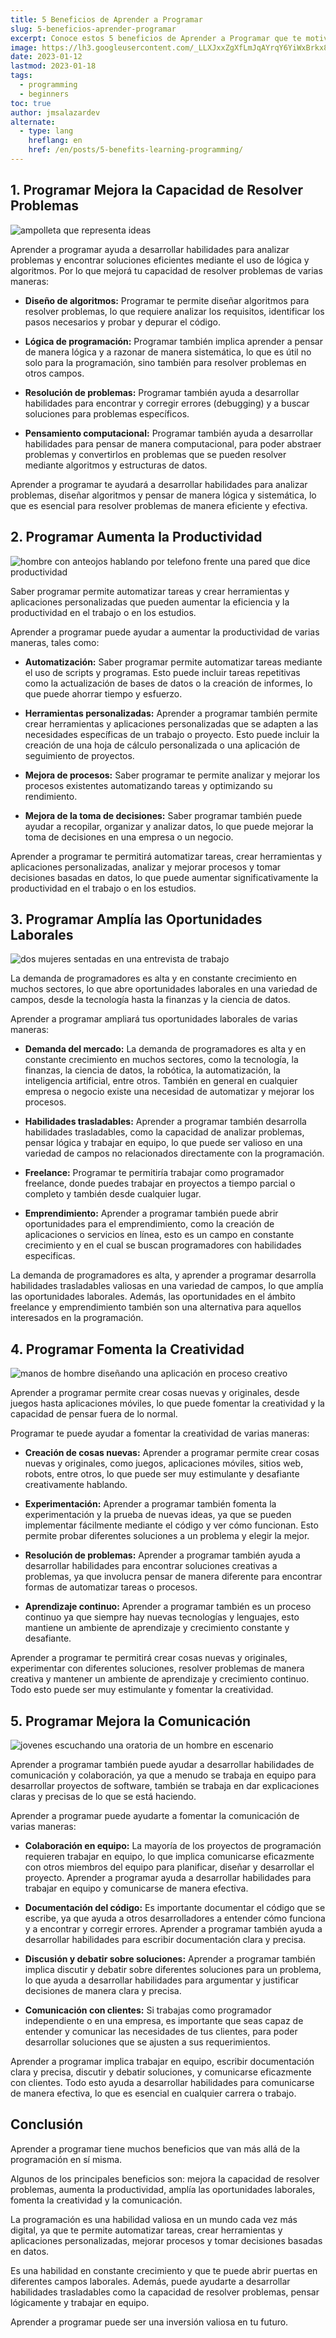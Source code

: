 ```yaml
---
title: 5 Beneficios de Aprender a Programar
slug: 5-beneficios-aprender-programar
excerpt: Conoce estos 5 beneficios de Aprender a Programar que te motivarán a Aprender Programación hoy mismo.
image: https://lh3.googleusercontent.com/_LLXJxxZgXfLmJqAYrqY6YiWxBrkx8At_iui5_sPjr24MfXVnGGkZiNHLhjDbagMq8jK2yLQ5GYRNQwsuN8iXMDUSv-9j9ZdS46ixcNTLw7_-5-VuUm8UGnst_N9aZjTeu2xWGm0B6w#width=4898&height=2755
date: 2023-01-12
lastmod: 2023-01-18
tags:
  - programming
  - beginners
toc: true
author: jmsalazardev
alternate:
  - type: lang
    hreflang: en
    href: /en/posts/5-benefits-learning-programming/
---
```


## 1. Programar Mejora la Capacidad de Resolver Problemas

![ampolleta que representa ideas](https://lh3.googleusercontent.com/sjOEvtgVXhRIxn1QejeyG6-2gUug_mf4mWqj0SfIMBNhod_FE4-VNjqCe-DRqM2_OrOZqHwuEWYEHhW9Ms13S5YJv0eELhvznEovgTZsm5cIkr9jSVeoO9fF8qjdpdsVbgRPkfJ_pLI#width=2400&height=1349 "Resolución de Problemas")

Aprender a programar ayuda a desarrollar habilidades para analizar problemas y encontrar soluciones eficientes mediante el uso de lógica y algoritmos. Por lo que mejorá tu capacidad de resolver problemas de varias maneras:

- **Diseño de algoritmos:**
  Programar te permite diseñar algoritmos para resolver problemas, lo que requiere analizar los requisitos, identificar los pasos necesarios y probar y depurar el código.

- **Lógica de programación:**
  Programar también implica aprender a pensar de manera lógica y a razonar de manera sistemática, lo que es útil no solo para la programación, sino también para resolver problemas en otros campos.

- **Resolución de problemas:**
  Programar también ayuda a desarrollar habilidades para encontrar y corregir errores (debugging) y a buscar soluciones para problemas específicos.

- **Pensamiento computacional:**
  Programar también ayuda a desarrollar habilidades para pensar de manera computacional, para poder abstraer problemas y convertirlos en problemas que se pueden resolver mediante algoritmos y estructuras de datos.

Aprender a programar te ayudará a desarrollar habilidades para analizar problemas, diseñar algoritmos y pensar de manera lógica y sistemática, lo que es esencial para resolver problemas de manera eficiente y efectiva.

## 2. Programar Aumenta la Productividad

![hombre con anteojos hablando por telefono frente una pared que dice productividad](https://lh3.googleusercontent.com/hfRpU466UcqrskorvKhAZueL16vrZnvtV0AMN8upSXG5QrtUKI90m1s3nICWZf1l76TARiDS51zXbmOZ7Ceakx2C17hJI7VqkuywMpzrcDqsTjBbm3fOarzneU2DrXJzpqicUURx8mY#width=3000&height=1687 "Creatividad")

Saber programar permite automatizar tareas y crear herramientas y aplicaciones personalizadas que pueden aumentar la eficiencia y la productividad en el trabajo o en los estudios.

Aprender a programar puede ayudar a aumentar la productividad de varias maneras, tales como:

- **Automatización:**
  Saber programar permite automatizar tareas mediante el uso de scripts y programas. Esto puede incluir tareas repetitivas como la actualización de bases de datos o la creación de informes, lo que puede ahorrar tiempo y esfuerzo.

- **Herramientas personalizadas:**
  Aprender a programar también permite crear herramientas y aplicaciones personalizadas que se adapten a las necesidades específicas de un trabajo o proyecto. Esto puede incluir la creación de una hoja de cálculo personalizada o una aplicación de seguimiento de proyectos.

- **Mejora de procesos:**
  Saber programar te permite analizar y mejorar los procesos existentes automatizando tareas y optimizando su rendimiento.

- **Mejora de la toma de decisiones:**
  Saber programar también puede ayudar a recopilar, organizar y analizar datos, lo que puede mejorar la toma de decisiones en una empresa o un negocio.

Aprender a programar te permitirá automatizar tareas, crear herramientas y aplicaciones personalizadas, analizar y mejorar procesos y tomar decisiones basadas en datos, lo que puede aumentar significativamente la productividad en el trabajo o en los estudios.

## 3. Programar Amplía las Oportunidades Laborales

![dos mujeres sentadas en una entrevista de trabajo](https://lh3.googleusercontent.com/OLdhbK1cCgyldqx7U284VS2-5jsN6DQZH3cKF7Qmh_cfTpcA_fr4O6YxvzDhR1BCh0NiHUbs8vAnO3OCLwNKevLtSrBS_JMFyF9-8qm7Zzo7TjcQ6yLQrQK9sK1osE_vV93fehVEkOw#width=4898&height=2755 "Oportunidad Laboral")

La demanda de programadores es alta y en constante crecimiento en muchos sectores, lo que abre oportunidades laborales en una variedad de campos, desde la tecnología hasta la finanzas y la ciencia de datos.

Aprender a programar ampliará tus oportunidades laborales de varias maneras:

- **Demanda del mercado:**
  La demanda de programadores es alta y en constante crecimiento en muchos sectores, como la tecnología, la finanzas, la ciencia de datos, la robótica, la automatización, la inteligencia artificial, entre otros. También en general en cualquier empresa o negocio existe una necesidad de automatizar y mejorar los procesos.

- **Habilidades trasladables:**
  Aprender a programar también desarrolla habilidades trasladables, como la capacidad de analizar problemas, pensar lógica y trabajar en equipo, lo que puede ser valioso en una variedad de campos no relacionados directamente con la programación.

- **Freelance:**
  Programar te permitiría trabajar como programador freelance, donde puedes trabajar en proyectos a tiempo parcial o completo y también desde cualquier lugar.

- **Emprendimiento:**
  Aprender a programar también puede abrir oportunidades para el emprendimiento, como la creación de aplicaciones o servicios en línea, esto es un campo en constante crecimiento y en el cual se buscan programadores con habilidades especificas.

La demanda de programadores es alta, y aprender a programar desarrolla habilidades trasladables valiosas en una variedad de campos, lo que amplía las oportunidades laborales. Además, las oportunidades en el ámbito freelance y emprendimiento también son una alternativa para aquellos interesados en la programación.

## 4. Programar Fomenta la Creatividad

![manos de hombre diseñando una aplicación en proceso creativo](https://lh3.googleusercontent.com/n1U0F4azA9lKsTh43yYXXE1Cl9R3-2wBH4v9zqa7b86D90p6sUGQhgAoTQNmn8dPVK7ru3ooYozv_C2tYQ2T8pr6DmNP2szQry12FvGQ2x_YzD82J9sgr5beEILflZY67UPF0ZPVfpE#width=4193&height=2358 "Creatividad")

Aprender a programar permite crear cosas nuevas y originales, desde juegos hasta aplicaciones móviles, lo que puede fomentar la creatividad y la capacidad de pensar fuera de lo normal.

Programar te puede ayudar a fomentar la creatividad de varias maneras:

- **Creación de cosas nuevas:**
  Aprender a programar permite crear cosas nuevas y originales, como juegos, aplicaciones móviles, sitios web, robots, entre otros, lo que puede ser muy estimulante y desafiante creativamente hablando.

- **Experimentación:**
  Aprender a programar también fomenta la experimentación y la prueba de nuevas ideas, ya que se pueden implementar fácilmente mediante el código y ver cómo funcionan. Esto permite probar diferentes soluciones a un problema y elegir la mejor.

- **Resolución de problemas:**
  Aprender a programar también ayuda a desarrollar habilidades para encontrar soluciones creativas a problemas, ya que involucra pensar de manera diferente para encontrar formas de automatizar tareas o procesos.

- **Aprendizaje continuo:**
  Aprender a programar también es un proceso continuo ya que siempre hay nuevas tecnologías y lenguajes, esto mantiene un ambiente de aprendizaje y crecimiento constante y desafiante.

Aprender a programar te permitirá crear cosas nuevas y originales, experimentar con diferentes soluciones, resolver problemas de manera creativa y mantener un ambiente de aprendizaje y crecimiento continuo. Todo esto puede ser muy estimulante y fomentar la creatividad.

## 5. Programar Mejora la Comunicación

![jovenes escuchando una oratoria de un hombre en escenario](https://lh3.googleusercontent.com/S7ee0wELeFoWdNJ6GqaLomz3IaNgpTYDjWKa0IpR5kYm1r6cGbRD5KHzD1IkK6hleGZiFtWMzxV5zGI4GEYqkbzZjwTxw-7eCyEW6f07zPsZa0W84znu7saIWDevN4CAkUIzyEhEtZ8#width=3680&height=2070 "Comunicación")

Aprender a programar también puede ayudar a desarrollar habilidades de comunicación y colaboración, ya que a menudo se trabaja en equipo para desarrollar proyectos de software, también se trabaja en dar explicaciones claras y precisas de lo que se está haciendo.

Aprender a programar puede ayudarte a fomentar la comunicación de varias maneras:

- **Colaboración en equipo:**
  La mayoría de los proyectos de programación requieren trabajar en equipo, lo que implica comunicarse eficazmente con otros miembros del equipo para planificar, diseñar y desarrollar el proyecto. Aprender a programar ayuda a desarrollar habilidades para trabajar en equipo y comunicarse de manera efectiva.

- **Documentación del código:**
  Es importante documentar el código que se escribe, ya que ayuda a otros desarrolladores a entender cómo funciona y a encontrar y corregir errores. Aprender a programar también ayuda a desarrollar habilidades para escribir documentación clara y precisa.

- **Discusión y debatir sobre soluciones:**
  Aprender a programar también implica discutir y debatir sobre diferentes soluciones para un problema, lo que ayuda a desarrollar habilidades para argumentar y justificar decisiones de manera clara y precisa.

- **Comunicación con clientes:**
  Si trabajas como programador independiente o en una empresa, es importante que seas capaz de entender y comunicar las necesidades de tus clientes, para poder desarrollar soluciones que se ajusten a sus requerimientos.

Aprender a programar implica trabajar en equipo, escribir documentación clara y precisa, discutir y debatir soluciones, y comunicarse eficazmente con clientes. Todo esto ayuda a desarrollar habilidades para comunicarse de manera efectiva, lo que es esencial en cualquier carrera o trabajo.

## Conclusión

Aprender a programar tiene muchos beneficios que van más allá de la programación en sí misma.

Algunos de los principales beneficios son: mejora la capacidad de resolver problemas, aumenta la productividad, amplía las oportunidades laborales, fomenta la creatividad y la comunicación.

La programación es una habilidad valiosa en un mundo cada vez más digital, ya que te permite automatizar tareas, crear herramientas y aplicaciones personalizadas, mejorar procesos y tomar decisiones basadas en datos.

Es una habilidad en constante crecimiento y que te puede abrir puertas en diferentes campos laborales. Además, puede ayudarte a desarrollar habilidades trasladables como la capacidad de resolver problemas, pensar lógicamente y trabajar en equipo.

Aprender a programar puede ser una inversión valiosa en tu futuro.
